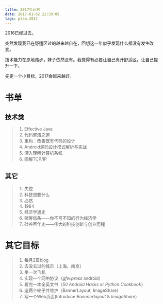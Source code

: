 ```yaml
---
title: 2017年计划
date: 2017-01-02 22:30:09
tags: plan,2017
---
```


2016已经过去。 

突然发现我已在舒适区过的越来越自在，回想这一年似乎发现什么都没有发生改变。

技术能力在原地踏步，妹子依然没有。我觉得有必要让自己离开舒适区，让自己提升一下。

先定一个小目标，2017会越来越好。


<!--more-->

# 书单

## 技术类

>1. Effective Java
>2. 代码整洁之道
>3. 重构：改善既有代码的设计
>4. Android源码设计模式解析与实战
>5. 深入理解计算机系统
>6. 图解TCP/IP

## 其它

>1. 失控
>2. 科技想要什么
>3. 必然
>4. 1984
>5. 经济学通史
>6. 赌客信条——你不可不知的行为经济学
>7. 硅谷百年史——伟大的科技创新与创业历程

# 其它目标

>1. 每月2篇blog
>2. 去没去过的城市（上海，南京）
>3. 坐一次飞机
>4. 实现一个网络协议（*gfw.press* android）
>5. 看完一本全英文书（*50 Android Hacks* or *Python Cookbook*）
>6. 造两个轮子并维护（BannerLayout, ImageShare）
>7. 写一个Web页面(Introduce *Bannnerlayout* & *ImageShare*)

